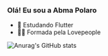 ### Olá! Eu sou a Abma Polaro

- 🌱 Estudando Flutter
- 👩‍🎓 Formada pela Lovepeople 


![Anurag's GitHub stats](https://github-readme-stats.vercel.app/api?username=abmapolaro&show_icons=true&theme=swift)
